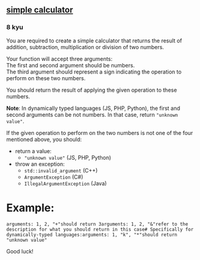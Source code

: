 <h2><a href=https://www.codewars.com/kata/5810085c533d69f4980001cf/train/javascript target="_blank">simple calculator </a></h2><h3>8 kyu</h3><p>You are required to create a simple calculator that returns the result of addition, subtraction, multiplication or division of two numbers.</p><p>Your function will accept three arguments:<br>The first and second argument should be numbers.<br>The third argument should represent a sign indicating the operation to perform on these two numbers.</p><p>You should return the result of applying the given operation to these numbers.</p><p><strong>Note</strong>: In dynamically typed languages (JS, PHP, Python), the first and second arguments can be not numbers. In that case, return <code>"unknown value"</code>.</p><p>If the given operation to perform on the two numbers is not one of the four mentioned above, you should:</p><ul><li>return a value:<ul><li><code>"unknown value"</code> (JS, PHP, Python)</li></ul></li><li>throw an exception:<ul><li><code>std::invalid_argument</code> (C++)</li><li><code>ArgumentException</code> (C#)</li><li><code>IllegalArgumentException</code> (Java)</li></ul></li></ul><h1 id="example">Example:</h1><pre><code>arguments: 1, 2, "+"should return 3arguments: 1, 2, "&amp;"refer to the description for what you should return in this case# Specifically for dynamically-typed languages:arguments: 1, "k", "*"should return "unknown value"</code></pre><p>Good luck!</p>